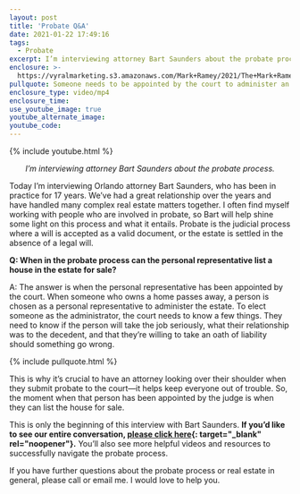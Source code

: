 ```yaml
---
layout: post
title: 'Probate Q&A'
date: 2021-01-22 17:49:16
tags:
  - Probate
excerpt: I’m interviewing attorney Bart Saunders about the probate process.
enclosure: >-
  https://vyralmarketing.s3.amazonaws.com/Mark+Ramey/2021/The+Mark+Ramey+Group_+The+Probate+Process+Short+Video.mp4
pullquote: Someone needs to be appointed by the court to administer an estate.
enclosure_type: video/mp4
enclosure_time:
use_youtube_image: true
youtube_alternate_image:
youtube_code:
---
```


{% include youtube.html %}

<p style="text-align: center;"><em>I’m interviewing attorney Bart Saunders about the probate process.</em></p>

Today I’m interviewing Orlando attorney Bart Saunders, who has been in practice for 17 years. We’ve had a great relationship over the years and have handled many complex real estate matters together. I often find myself working with people who are involved in probate, so Bart will help shine some light on this process and what it entails. Probate is the judicial process where a will is accepted as a valid document, or the estate is settled in the absence of a legal will.

**Q: When in the probate process can the personal representative list a house in the estate for sale?&nbsp;**

A: The answer is when the personal representative has been appointed by the court. When someone who owns a home passes away, a person is chosen as a personal representative to administer the estate. To elect someone as the administrator, the court needs to know a few things. They need to know if the person will take the job seriously, what their relationship was to the decedent, and that they’re willing to take an oath of liability should something go wrong.

{% include pullquote.html %}

This is why it’s crucial to have an attorney looking over their shoulder when they submit probate to the court—it helps keep everyone out of trouble. So, the moment when that person has been appointed by the judge is when they can list the house for sale.&nbsp;

This is only the beginning of this interview with Bart Saunders. **If you’d like to see our entire conversation, [please click here](https://themarkrameygroup.com/probate/){: target="_blank" rel="noopener"}.** You’ll also see more helpful videos and resources to successfully navigate the probate process.&nbsp;

If you have further questions about the probate process or real estate in general, please call or email me. I would love to help you.
